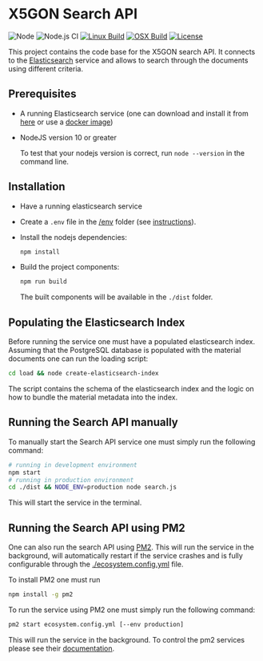 # X5GON Search API

![Node][programming-language]
![Node.js CI][github-action]
[![Linux Build][linux-build]][linux-build-status]
[![OSX Build][osx-build]][osx-build-status]
[![License][license]][license-link]

This project contains the code base for the X5GON search API. It connects to the [Elasticsearch][elasticsearch]
service and allows to search through the documents using different criteria.


## Prerequisites
- A running Elasticsearch service (one can download and install it from [here][elasticsearch-download] 
  or use a [docker image][elasticsearch-docker])
- NodeJS version 10 or greater

  To test that your nodejs version is correct, run `node --version` in the command line.


## Installation

- Have a running elasticsearch service

- Create a `.env` file in the [/env](./env) folder (see [instructions](./env)).

- Install the nodejs dependencies:

    ```bash
    npm install
    ```
    
- Build the project components:
    
    ```bash
    npm run build
    ```
    
  The built components will be available in the `./dist` folder.


## Populating the Elasticsearch Index

Before running the service one must have a populated elasticsearch index. Assuming that the PostgreSQL 
database is populated with the material documents one can run the loading script:

```bash
cd load && node create-elasticsearch-index
```

The script contains the schema of the elasticsearch index and the logic on how to bundle the material
metadata into the index.


## Running the Search API manually

To manually start the Search API service one must simply run the following command:

```bash
# running in development environment
npm start
# running in production environment
cd ./dist && NODE_ENV=production node search.js
```

This will start the service in the terminal.

## Running the Search API using PM2

One can also run the search API using [PM2](https://pm2.keymetrics.io/). This will run the service
in the background, will automatically restart if the service crashes and is fully configurable 
through the [./ecosystem.config.yml](./ecosystem.config.yml) file.

To install PM2 one must run

```bash
npm install -g pm2
```

To run the service using PM2 one must simply run the following command:

```bash
pm2 start ecosystem.config.yml [--env production]
```

This will run the service in the background. To control the pm2 services please see
their [documentation](https://pm2.keymetrics.io/docs/usage/quick-start/).



[programming-language]: https://img.shields.io/badge/node-%3E%3D%2010.0.0-green.svg
[github-action]: https://github.com/X5GON/search-api/workflows/Node.js%20CI/badge.svg
[linux-build]: https://img.shields.io/travis/X5GON/search-api/master.svg?label=linux
[linux-build-status]: https://travis-ci.org/X5GON/search-api
[osx-build]: https://img.shields.io/travis/X5GON/search-api/master.svg?label=mac
[osx-build-status]: https://travis-ci.org/X5GON/search-api
[license]: https://img.shields.io/badge/License-BSD%202--Clause-green.svg
[license-link]: https://opensource.org/licenses/BSD-2-Clause

[elasticsearch]: https://www.elastic.co/guide/en/elasticsearch/reference/current/index.html
[elasticsearch-download]: https://www.elastic.co/downloads/elasticsearch
[elasticsearch-docker]: https://hub.docker.com/_/elasticsearch

